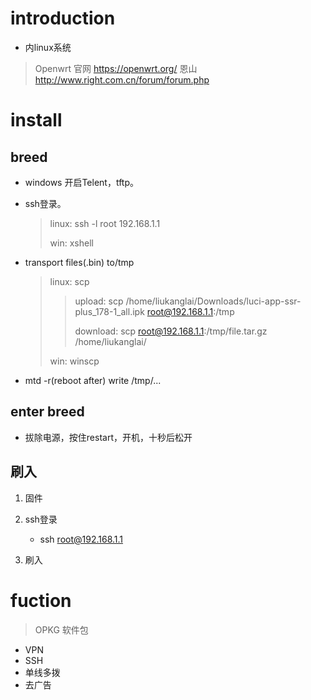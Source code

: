 # introduction

- 内linux系统

> Openwrt 官网 https://openwrt.org/
> 恩山 http://www.right.com.cn/forum/forum.php


# install

## breed

- windows 开启Telent，tftp。
- ssh登录。

    > linux: ssh -l root 192.168.1.1
    >
    > win: xshell

- transport files(.bin)  to/tmp

    > linux: scp 
    >> upload: scp /home/liukanglai/Downloads/luci-app-ssr-plus_178-1_all.ipk root@192.168.1.1:/tmp
    >>
    >> download: scp root@192.168.1.1:/tmp/file.tar.gz  /home/liukanglai/
    > 
    > win: winscp
 
- mtd -r(reboot after) write /tmp/... 

## enter breed

- 拔除电源，按住restart，开机，十秒后松开

## 刷入

1. 固件
2. ssh登录
    
    - ssh root@192.168.1.1

3. 刷入

# fuction

> OPKG 软件包

- VPN
- SSH
- 单线多拨
- 去广告













